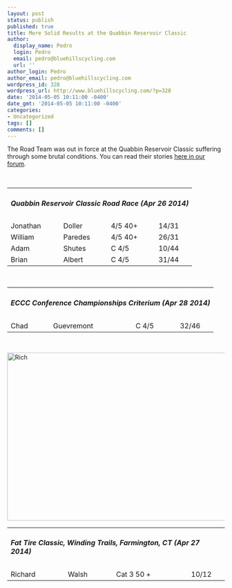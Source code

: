 ```yaml
---
layout: post
status: publish
published: true
title: More Solid Results at the Quabbin Reservoir Classic
author:
  display_name: Pedro
  login: Pedro
  email: pedro@bluehillscycling.com
  url: ''
author_login: Pedro
author_email: pedro@bluehillscycling.com
wordpress_id: 328
wordpress_url: http://www.bluehillscycling.com/?p=328
date: '2014-05-05 10:11:00 -0400'
date_gmt: '2014-05-05 10:11:00 -0400'
categories:
- Uncategorized
tags: []
comments: []
---
```

<p>The Road Team was out in force at the Quabbin Reservoir Classic suffering through some brutal conditions. You can read their stories <a href="http://http://www.bluehillscycling.com/forum/">here in our forum</a>.</p>



&nbsp;

<table class="datatable1" width="100%">

<tbody>

<tr>

<td class="headerrow3" colspan="5">

<h5>Quabbin Reservoir Classic Road Race (Apr 26 2014)</h5>

</td>

</tr>

<tr class="datarow2">

<td>Jonathan</td>

<td>Doller</td>

<td>4/5 40+</td>

<td width="70px">14/31</td>

</tr>

<tr class="datarow2">

<td>William</td>

<td>Paredes</td>

<td>4/5 40+</td>

<td width="70px">26/31</td>

</tr>

<tr class="datarow1">

<td>Adam</td>

<td>Shutes</td>

<td>C 4/5</td>

<td width="70px">10/44</td>

</tr>

<tr class="datarow1">

<td>Brian</td>

<td>Albert</td>

<td>C 4/5</td>

<td width="70px">31/44</td>

</tr>

</tbody>

</table>

&nbsp;

<table class="datatable1" width="100%">

<tbody>

<tr>

<td class="headerrow3" colspan="5">

<h5>ECCC Conference Championships Criterium (Apr 28 2014)</h5>

</td>

</tr>

<tr class="datarow2">

<td>Chad</td>

<td>Guevremont</td>

<td>C 4/5</td>

<td width="70px">32/46</td>

</tr>

</tbody>

</table>

&nbsp;



<a href="http://www.bluehillscycling.com/BHCC-3/wp-content/uploads/2014/05/Rich.jpg"><img class="alignnone size-full wp-image-335" alt="Rich" src="http://www.bluehillscycling.com/BHCC-3/wp-content/uploads/2014/05/Rich.jpg" width="545" height="388" /></a>

<table class="datatable1" width="100%">

<tbody>

<tr>

<td class="headerrow3" colspan="5">

<h5>Fat Tire Classic, Winding Trails, Farmington, CT (Apr 27 2014)</h5>

</td>

</tr>

<tr class="datarow2">

<td>Richard</td>

<td>Walsh</td>

<td>Cat 3 50 +</td>

<td width="70px">10/12</td>

</tr>

</tbody>

</table>
